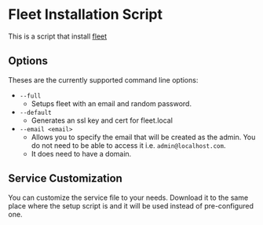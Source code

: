 # Fleet Installation Script

This is a script that install [fleet](https://github.com/kolide/fleet)

## Options

Theses are the currently supported command line options:

- ```--full```
  - Setups fleet with an email and random password.
- ```--default```
  - Generates an ssl key and cert for fleet.local
- ```--email <email>```
  - Allows you to specify the email that will be created as the admin. You do not need to be able to access it i.e. ```admin@localhost.com```.
  - It does need to have a domain.

## Service Customization

You can customize the service file to your needs. Download it to the same place where the setup script is and it will be used instead of pre-configured one.
